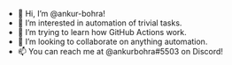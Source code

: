 - 👋 Hi, I’m @ankur-bohra!
- 👀 I’m interested in automation of trivial tasks.
- 🌱 I’m trying to learn how GitHub Actions work.
- 💞️ I’m looking to collaborate on anything automation.
- 📫 You can reach me at @ankurbohra#5503 on Discord!

<!---
ankur-bohra/ankur-bohra is a ✨ special ✨ repository because its `README.md` (this file) appears on your GitHub profile.
You can click the Preview link to take a look at your changes.
--->
